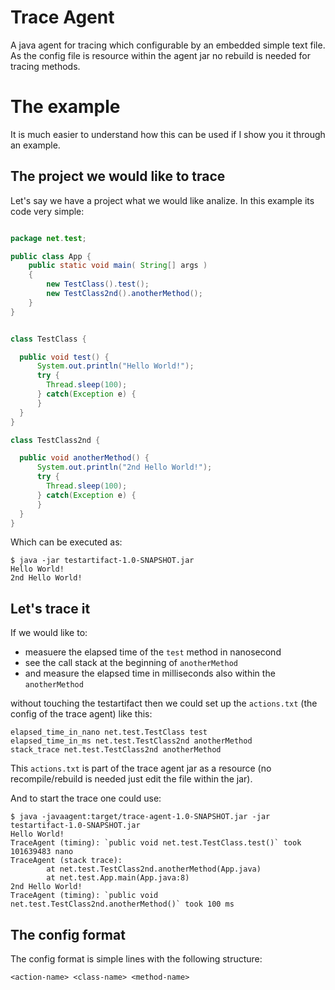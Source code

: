 # Trace Agent

A java agent for tracing which configurable by an embedded simple text file. 
As the config file is resource within the agent jar no rebuild is needed for tracing methods.


# The example

It is much easier to understand how this can be used if I show you it through an example.

## The project we would like to trace

Let's say we have a project what we would like analize. In this example its code very simple:

```java 

package net.test;

public class App {
    public static void main( String[] args )
    {
        new TestClass().test();
        new TestClass2nd().anotherMethod();
    }
}


class TestClass {

  public void test() {
      System.out.println("Hello World!");
      try {
        Thread.sleep(100);
      } catch(Exception e) {
      }
  }
}

class TestClass2nd {

  public void anotherMethod() {
      System.out.println("2nd Hello World!");
      try {
        Thread.sleep(100);
      } catch(Exception e) {
      }
  }
}

```


Which can be executed as:

```
$ java -jar testartifact-1.0-SNAPSHOT.jar
Hello World!
2nd Hello World!
```

## Let's trace it

If we would like to:
- measuere the elapsed time of the `test` method in nanosecond 
- see the call stack at the beginning of `anotherMethod`
- and measure the elapsed time in milliseconds also within the `anotherMethod` 

without touching the testartifact then we could set up the `actions.txt` (the config of the trace agent) like this:

```
elapsed_time_in_nano net.test.TestClass test
elapsed_time_in_ms net.test.TestClass2nd anotherMethod
stack_trace net.test.TestClass2nd anotherMethod
```

This `actions.txt` is part of the trace agent jar as a resource (no recompile/rebuild is needed just edit the file within the jar).

And to start the trace one could use:

```
$ java -javaagent:target/trace-agent-1.0-SNAPSHOT.jar -jar testartifact-1.0-SNAPSHOT.jar
Hello World!
TraceAgent (timing): `public void net.test.TestClass.test()` took 101639483 nano
TraceAgent (stack trace):
        at net.test.TestClass2nd.anotherMethod(App.java)
        at net.test.App.main(App.java:8)
2nd Hello World!
TraceAgent (timing): `public void net.test.TestClass2nd.anotherMethod()` took 100 ms
```


## The config format

The config format is simple lines with the following structure:

```
<action-name> <class-name> <method-name>
```
